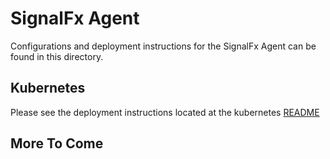# SignalFx Agent
Configurations and deployment instructions for the SignalFx Agent can be found in this directory.

## Kubernetes
Please see the deployment instructions located at the kubernetes [README](./kubernetes/README.md)

## More To Come
